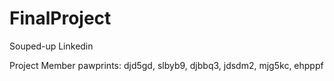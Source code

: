 # FinalProject
Souped-up Linkedin

Project Member pawprints: djd5gd, slbyb9, djbbq3, jdsdm2, mjg5kc, ehpppf
